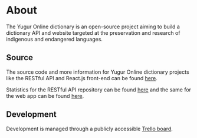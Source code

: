 # About
The Yugur Online dictionary is an open-source project aiming to build a dictionary API and website targeted at the preservation and research of indigenous and endangered languages.

## Source
The source code and more information for Yugur Online dictionary projects like the RESTful API and React.js front-end can be found [here](https://github.com/yugur).

Statistics for the RESTful API repository can be found [here](api-stats/index.html) and the same for the web app can be found [here](app-stats/index.html). 

## Development
Development is managed through a publicly accessible [Trello board](https://trello.com/b/jMzGDNag/yugur-dictionary-app).
